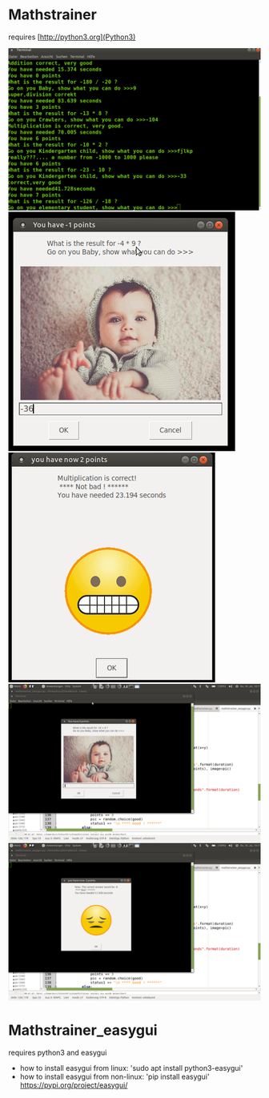 # Mathstrainer

requires [http://python3.org](Python3)

![screenshot1.png](screenshot1.png)
![screenshot3.png](screenshot3.png)
![screenshot4.png](screenshot4.png)
![screenshot7.png](screenshot7.png)
![screenshot8.png](screenshot8.png)


# Mathstrainer_easygui

requires python3 and easygui

  * how to install easygui from linux: 'sudo apt install python3-easygui'  
  * how to install easygui from non-linux: 'pip install easygui' https://pypi.org/project/easygui/ 


